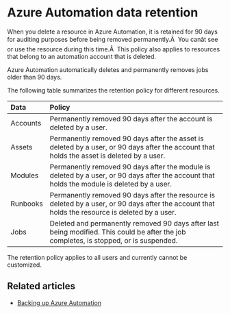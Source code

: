 <properties 
   pageTitle="Azure Automation data retention"
   description="Describes the data retention policy for Azure Automation."
   services="automation"
   documentationCenter=""
   authors="bwren"
   manager="stevenka"
   editor="tysonn" />
<tags 
   ms.service="automation"
   ms.date="07/22/2015"
   wacn.date="" />

# Azure Automation data retention

When you delete a resource in Azure Automation, it is retained for 90 days for auditing purposes before being removed permanently.Â  You canât see or use the resource during this time.Â  This policy also applies to resources that belong to an automation account that is deleted.

Azure Automation automatically deletes and permanently removes jobs older than 90 days.

The following table summarizes the retention policy for different resources.

|Data|Policy|
|:---|:---|
|Accounts|Permanently removed 90 days after the account is deleted by a user.|
|Assets|Permanently removed 90 days after the asset is deleted by a user, or 90 days after the account that holds the asset is deleted by a user.|
|Modules|Permanently removed 90 days after the module is deleted by a user, or 90 days after the account that holds the module is deleted by a user.|
|Runbooks|Permanently removed 90 days after the resource is deleted by a user, or 90 days after the account that holds the resource is deleted by a user.|
|Jobs|Deleted and permanently removed 90 days after last being modified. This could be after the job completes, is stopped, or is suspended.|

The retention policy applies to all users and currently cannot be customized.

## Related articles
- [Backing up Azure Automation](https://msdn.microsoft.com/zh-CN/library/dn643635.aspx)